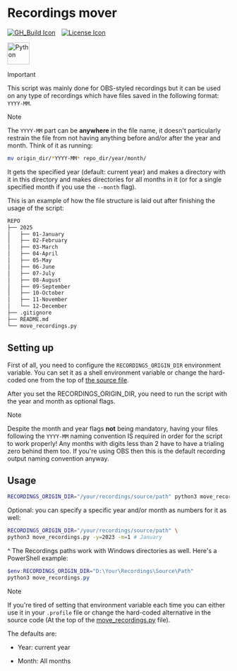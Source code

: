 # Recordings mover

[![GH_Build Icon]][GH_Build Status]&emsp;[![License Icon]][LICENSE]

[GH_Build Icon]: https://img.shields.io/github/actions/workflow/status/1git2clone/recordings-mover/pylint.yml?branch=main
[GH_Build Status]: https://github.com/1git2clone/recordings-mover/actions?query=branch%3Amaster
[License Icon]: https://img.shields.io/badge/license-MIT-blue.svg
[LICENSE]: LICENSE

<!-- markdownlint-disable MD033 -->
<p>
  <img
    height="50px"
    src="https://codeberg.org/1Kill2Steal/skill-icons/raw/branch/main/icons/Python-Dark.svg"
    alt="Python"
  />
</p>
<!-- markdownlint-enable MD033 -->

<!-- markdownlint-disable MD028 -->

> [!IMPORTANT]
> This script was mainly done for OBS-styled recordings but it can be used on
> any type of recordings which have files saved in the following format:
> `YYYY-MM`.

> [!NOTE]
> The `YYYY-MM` part can be **anywhere** in the file name, it doesn't
> particularly restrain the file from not having anything before and/or after
> the year and month. Think of it as running:

```sh
mv origin_dir/*YYYY-MM* repo_dir/year/month/
```

<!-- markdownlint-enable MD028 -->

It gets the specified year (default: current year) and makes a directory with
it in this directory and makes directories for all months in it (or for a
single specified month if you use the `--month` flag).

This is an example of how the file structure is laid out after finishing the
usage of the script:

```txt
REPO
├── 2025
│   ├── 01-January
│   ├── 02-February
│   ├── 03-March
│   ├── 04-April
│   ├── 05-May
│   ├── 06-June
│   ├── 07-July
│   ├── 08-August
│   ├── 09-September
│   ├── 10-October
│   ├── 11-November
│   └── 12-December
├── .gitignore
├── README.md
└── move_recordings.py
```

## Setting up

First of all, you need to configure the `RECORDINGS_ORIGIN_DIR` environment
variable. You can set it as a shell environment variable or change the
hard-coded one from the top of [the source file](move_recordings.py).

After you set the RECORDINGS_ORIGIN_DIR, you need to run the script with the
year and month as optional flags.

> [!NOTE]
> Despite the month and year flags **not** being mandatory, having your files
> following the `YYYY-MM` naming convention IS required in order for the script
> to work properly! Any months with digits less than 2 have to have a trialing
> zero behind them too. If you're using OBS then this is the default recording
> output naming convention anyway.

## Usage

```sh
RECORDINGS_ORIGIN_DIR="/your/recordings/source/path" python3 move_recordings.py
```

Optional: you can specify a specific year and/or month as numbers for it as well:

```sh
RECORDINGS_ORIGIN_DIR="/your/recordings/source/path" \
python3 move_recordings.py -y=2023 -m=1 # January
```

^ The Recordings paths work with Windows directories as well. Here's a
PowerShell example:

```powershell
$env:RECORDINGS_ORIGIN_DIR="D:\Your\Recordings\Source\Path"
python3 move_recordings.py
```

> [!NOTE]
> If you're tired of setting that environment variable each time you can either
> use it in your `.profile` file or change the hard-coded alternative in the
> source code (At the top of the [move_recordings.py](./move_recordings.py)
> file).

The defaults are:

- Year: current year

- Month: All months
